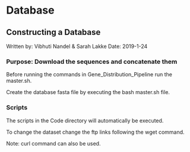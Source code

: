 # Database
## Constructing a Database
Written by: Vibhuti Nandel & Sarah Lakke
Date: 2019-1-24

### Purpose: Download the sequences and concatenate them

Before running the commands in Gene_Distribution_Pipeline run the master.sh.

Create the database fasta file by executing the bash master.sh file. 

### Scripts
The scripts in the Code directory will automatically be executed. 

To change the dataset change the ftp links following the wget command. 

Note: curl command can also be used.

